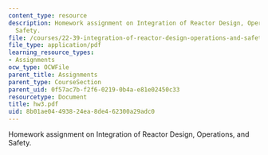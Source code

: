 ```yaml
---
content_type: resource
description: Homework assignment on Integration of Reactor Design, Operations, and
  Safety.
file: /courses/22-39-integration-of-reactor-design-operations-and-safety-fall-2006/8b01ae04493824ea8de462300a29adc0_hw3.pdf
file_type: application/pdf
learning_resource_types:
- Assignments
ocw_type: OCWFile
parent_title: Assignments
parent_type: CourseSection
parent_uid: 0f57ac7b-f2f6-0219-0b4a-e81e02450c33
resourcetype: Document
title: hw3.pdf
uid: 8b01ae04-4938-24ea-8de4-62300a29adc0
---
```

Homework assignment on Integration of Reactor Design, Operations, and Safety.


